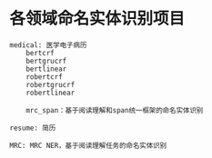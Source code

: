# 各领域命名实体识别项目

    medical: 医学电子病历
        bertcrf
        bertgrucrf
        bertlinear
        robertcrf
        robertgrucrf
        robertlinear
        
        mrc_span：基于阅读理解和span统一框架的命名实体识别
        
    resume: 简历
    
    MRC: MRC NER，基于阅读理解任务的命名实体识别